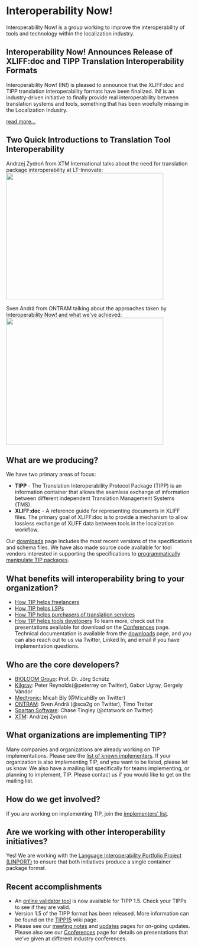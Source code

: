 # Interoperability Now! #
Interoperability Now! is a group working to improve the interoperability of tools and technology within the localization industry.

## Interoperability Now! Announces Release of XLIFF:doc and TIPP Translation Interoperability Formats ##
Interoperability Now! (IN!) is pleased to announce that the XLIFF:doc and TIPP translation interoperability formats have been finalized. IN! is an industry-driven initiative to finally provide real interoperability between translation systems and tools, something that has been woefully missing in the Localization Industry.

[read more...](XLIFFdocAndTIPPReleased.md)

## Two Quick Introductions to Translation Tool Interoperability ##
Andrzej Zydroń from XTM International talks about the need for translation package interoperability at LT-Innovate:
<a href='http://www.youtube.com/watch?feature=player_embedded&v=efEGMpvXfAo' target='_blank'><img src='http://img.youtube.com/vi/efEGMpvXfAo/0.jpg' width='425' height=344 /></a>

Sven Andrä from ONTRAM talking about the approaches taken by Interoperability Now! and what we've achieved:
<a href='http://www.youtube.com/watch?feature=player_embedded&v=yWiGM4l5v1A' target='_blank'><img src='http://img.youtube.com/vi/yWiGM4l5v1A/0.jpg' width='425' height=344 /></a>

## What are we producing? ##
We have two primary areas of focus:
  * **TIPP** - The Translation Interoperability Protocol Package (TIPP) is an information container that allows the seamless exchange of information between different independent Translation Management Systems (TMS).
  * **XLIFF:doc** - A reference guide for representing documents in XLIFF files. The primary goal of XLIFF:doc is to provide a mechanism to allow lossless exchange of XLIFF data between tools in the localization workflow.

Our [downloads](http://code.google.com/p/interoperability-now/downloads/list) page includes the most recent versions of the specifications and schema files. We have also made source code available for tool vendors interested in supporting the specifications to [programmatically manipulate TIP packages](http://code.google.com/p/interoperability-now/wiki/jtip).

## What benefits will interoperability bring to your organization? ##
  * [How TIP helps freelancers](BenefitsForFreelancers.md)
  * [How TIP helps LSPs](BenefitsForLSPs.md)
  * [How TIP helps purchasers of translation services](BenefitsForBuyers.md)
  * [How TIP helps tools developers](BenefitsForToolsDevelopers.md)
To learn more, check out the presentations available for download on the [Conferences](http://code.google.com/p/interoperability-now/wiki/conferences) page. Technical documentation is available from the [downloads](http://code.google.com/p/interoperability-now/downloads/list) page, and you can also reach out to us via Twitter, Linked In, and email if you have implementation questions.

## Who are the core developers? ##
  * [BIOLOOM Group](http://bioloom.de/): Prof. Dr. Jörg Schütz
  * [Kilgray](http://kilgray.com/): Peter Reynolds(@peterrey on Twitter), Gabor Ugray, Gergely Vándor
  * [Medtronic](http://www.medtronic.com/): Micah Bly (@MicahBly on Twitter)
  * [ONTRAM](http://ontram.com/): Sven Andrä (@sca2g on Twitter), Timo Tretter
  * [Spartan Software](http://www.spartanconsultinginc.com/): Chase Tingley (@ctatwork on Twitter)
  * [XTM](http://www.xtm-intl.com/): Andrzej Zydron

## What organizations are implementing TIP? ##
Many companies and organizations are already working on TIP implementations. Please see the [list of known implementers](ListOfImplementers.md). If your organization is also implementing TIP, and you want to be listed, please let us know. We also have a mailing list specifically for teams implementing, or planning to implement, TIP. Please contact us if you would like to get on the mailing list.

## How do we get involved? ##
If you are working on implementing TIP, join the [implementers' list](http://interoperability-now.org/mailman/listinfo/implementers_interoperability-now.org).

## Are we working with other interoperability initiatives? ##
Yes! We are working with the [Language Interoperability Portfolio Project (LINPORT)](http://linport.org/) to ensure that both initiatives produce a single container package format.

## Recent accomplishments ##
  * An [online validator tool](http://snacks.dyndns.org/tipp) is now available for TIPP 1.5. Check your TIPPs to see if they are valid.
  * Version 1.5 of the TIPP format has been released.  More information can be found on the [TIPP15](TIPP15.md) wiki page.
  * Please see our [meeting notes](http://code.google.com/p/interoperability-now/wiki/meetings) and [updates](http://code.google.com/p/interoperability-now/updates/list) pages for on-going updates. Please also see our [Conferences](http://code.google.com/p/interoperability-now/wiki/conferences) page for details on presentations that we’ve given at different industry conferences.